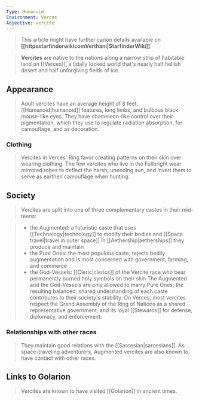 ```yaml
---
Type: Humanoid
Environment: Verces
Adjective: vercite
---
```






> This article might have further canon details available on **[[httpsstarfinderwikicomVerthani|StarfinderWiki]]**.


> **Vercites** are native to the nations along a narrow strip of habitable land on [[Verces]], a tidally locked world that's nearly half hellish desert and half unforgiving fields of ice.



## Appearance

> Adult vercites have an average height of 8 feet, [[Humanoid|humanoid]] features, long limbs, and bulbous black mouse-like eyes. They have chameleon-like control over their pigmentation, which they use to regulate radiation absorption, for camouflage, and as decoration.


### Clothing

> Vercites in Verces' Ring favor creating patterns on their skin over wearing clothing. The few vercites who live in the Fullbright wear mirrored robes to deflect the harsh, unending sun, and invert them to serve as earthen camouflage when hunting.


## Society

> Vercites are split into one of three complementary castes in their mid-teens:

> - the Augmented: a futuristic caste that uses [[Technology|technology]] to modify their bodies and [[Space travel|travel in outer space]] in [[Aethership|aetherships]] they produce and maintain
> - the Pure Ones: the most populous caste; rejects bodily augmentation and is most concerned with government, farming, and commerce
> - the God-Vessels: [[Cleric|clerics]] of the Vercite race who bear permanently burned holy symbols on their skin
> The Augmented and the God-Vessels are only allowed to marry Pure Ones; the resulting balanced, shared understanding of each caste contributes to their society's stability.
> On Verces, most vercites respect the Grand Assembly of the Ring of Nations as a shared representative government, and its loyal [[Stewards]] for defense, diplomacy, and enforcement.


### Relationships with other races

> They maintain good relations with the [[Sarcesian|sarcesians]]. As space-traveling adventurers, Augmented vercites are also known to have contact with other races.


## Links to Golarion

> Vercites are known to have visited [[Golarion]] in ancient times.







